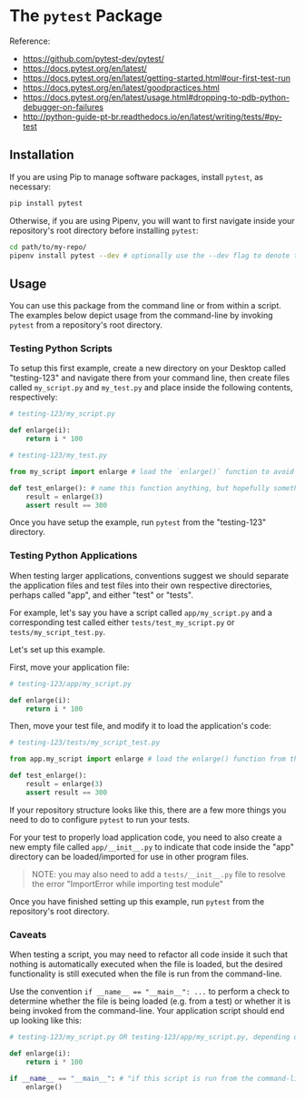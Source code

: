 # The `pytest` Package

Reference:

  + https://github.com/pytest-dev/pytest/
  + https://docs.pytest.org/en/latest/
  + https://docs.pytest.org/en/latest/getting-started.html#our-first-test-run
  + https://docs.pytest.org/en/latest/goodpractices.html
  + https://docs.pytest.org/en/latest/usage.html#dropping-to-pdb-python-debugger-on-failures
  + http://python-guide-pt-br.readthedocs.io/en/latest/writing/tests/#py-test

## Installation

If you are using Pip to manage software packages, install `pytest`, as necessary:

```sh
pip install pytest
```

Otherwise, if you are using Pipenv, you will want to first navigate inside your repository's root directory before installing `pytest`:

```sh
cd path/to/my-repo/
pipenv install pytest --dev # optionally use the --dev flag to denote this package will be used in development only
```

## Usage

You can use this package from the command line or from within a script. The examples below depict usage from the command-line by invoking `pytest` from a repository's root directory.

### Testing Python Scripts

To setup this first example, create a new directory on your Desktop called "testing-123" and navigate there from your command line, then create files called `my_script.py` and `my_test.py` and place inside the following contents, respectively:

```python
# testing-123/my_script.py

def enlarge(i):
    return i * 100
```

```python
# testing-123/my_test.py

from my_script import enlarge # load the `enlarge()` function to avoid NameError: name 'enlarge' is not defined

def test_enlarge(): # name this function anything, but hopefully something related to the name of the function it is testing
    result = enlarge(3)
    assert result == 300
```

Once you have setup the example, run `pytest` from the "testing-123" directory.









### Testing Python Applications

When testing larger applications, conventions suggest we should separate the application files and test files into their own respective directories, perhaps called "app", and either "test" or "tests".

For example, let's say you have a script called `app/my_script.py` and a corresponding test called either `tests/test_my_script.py` or `tests/my_script_test.py`.

Let's set up this example.

First, move your application file:

```python
# testing-123/app/my_script.py

def enlarge(i):
    return i * 100
```

Then, move your test file, and modify it to load the application's code:

```python
# testing-123/tests/my_script_test.py

from app.my_script import enlarge # load the enlarge() function from the `app/my_script.py` file

def test_enlarge():
    result = enlarge(3)
    assert result == 300
```

If your repository structure looks like this, there are a few more things you need to do to configure `pytest` to run your tests.

For your test to properly load application code, you need to also create a new empty file called `app/__init__.py` to indicate that code inside the "app" directory can be loaded/imported for use in other program files.

> NOTE: you may also need to add a `tests/__init__.py` file to resolve the error "ImportError while importing test module"

Once you have finished setting up this example, run `pytest` from the repository's root directory.

### Caveats

When testing a script, you may need to refactor all code inside it such that nothing is automatically executed when the file is loaded, but the desired functionality is still executed when the file is run from the command-line.

Use the convention `if __name__ == "__main__": ...` to perform a check to determine whether the file is being loaded (e.g. from a test) or whether it is being invoked from the command-line. Your application script should end up looking like this:

```python
# testing-123/my_script.py OR testing-123/app/my_script.py, depending on the example

def enlarge(i):
    return i * 100

if __name__ == "__main__": # "if this script is run from the command-line, then ..."
    enlarge()
```
